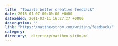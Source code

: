 ```yaml
---
title: "Towards better creative feedback"
date: 2015-01-07 00:00:00 +0000
dateadded: 2021-03-11 16:27:27 +0000
description: ""
link: "https://matthewstrom.com/writing/feedback/"
category:
directory: _directory/matthew-ström.md
---
```


